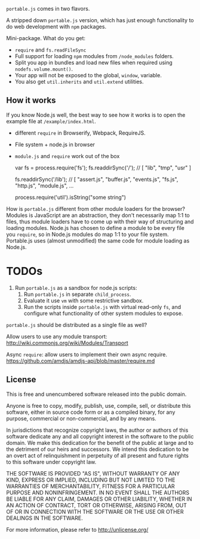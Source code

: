 `portable.js` comes in two flavors.

A stripped down `portable.js` version, which has just enough functionality to do web development with `npm` packages.

Mini-package. What do you get:

 - `require` and `fs.readFileSync`
 - Full support for loading `npm` modules from `/node_modules` folders.
 - Split you app in bundles and load new files when required using `nodefs.volume.mount()`.
 - Your app will not be exposed to the global, `window`, variable.
 - You also get `util.inherits` and `util.extend` utilities.
 
 
## How it works

If you know Node.js well, the best way to see how it works is to open the example file at `/example/index.html`.

 - different `require` in Browserify, Webpack, RequireJS.
 - File system + node.js in browser
 - `module.js` and `require` work out of the box


    var fs = process.require('fs'); 
    fs.readdirSync('/');
    // [ "lib", "tmp", "usr" ]
    
    fs.readdirSync('/lib');
    // [ "assert.js", "buffer.js", "events.js", "fs.js", "http.js", "module.js", ...
    
    
    process.require('util').isString("some string")
    
How is `portable.js` different from other module loaders for the browser? Modules is JavaScript are an abstraction, they
don't necessarily map 1:1 to files, thus module loaders have to come up with their way of structuring and loading modules.
Node.js has chosen to define a module to be every file you `require`, so in Node.js modules do map 1:1 to your file 
system. Portable.js uses (almost unmodified) the same code for module loading as Node.js.
        
# TODOs

 1. Run `portable.js` as a sandbox for node.js scripts:
    1. Run `portable.js` in separate `child_process`.
    2. Evaluate it use `vm` with some restrictive sandbox.
    3. Run the scripts inside `portable.js` with virtual read-only `fs`, and configure what functionality of other system modules to expose.

`portable.js` should be distributed as a single file as well?

Allow users to use any module transport: http://wiki.commonjs.org/wiki/Modules/Transport

Async `require`: allow users to implement their own async require.
https://github.com/amdjs/amdjs-api/blob/master/require.md

## License

This is free and unencumbered software released into the public domain.

Anyone is free to copy, modify, publish, use, compile, sell, or
distribute this software, either in source code form or as a compiled
binary, for any purpose, commercial or non-commercial, and by any
means.

In jurisdictions that recognize copyright laws, the author or authors
of this software dedicate any and all copyright interest in the
software to the public domain. We make this dedication for the benefit
of the public at large and to the detriment of our heirs and
successors. We intend this dedication to be an overt act of
relinquishment in perpetuity of all present and future rights to this
software under copyright law.

THE SOFTWARE IS PROVIDED "AS IS", WITHOUT WARRANTY OF ANY KIND,
EXPRESS OR IMPLIED, INCLUDING BUT NOT LIMITED TO THE WARRANTIES OF
MERCHANTABILITY, FITNESS FOR A PARTICULAR PURPOSE AND NONINFRINGEMENT.
IN NO EVENT SHALL THE AUTHORS BE LIABLE FOR ANY CLAIM, DAMAGES OR
OTHER LIABILITY, WHETHER IN AN ACTION OF CONTRACT, TORT OR OTHERWISE,
ARISING FROM, OUT OF OR IN CONNECTION WITH THE SOFTWARE OR THE USE OR
OTHER DEALINGS IN THE SOFTWARE.

For more information, please refer to <http://unlicense.org/>
